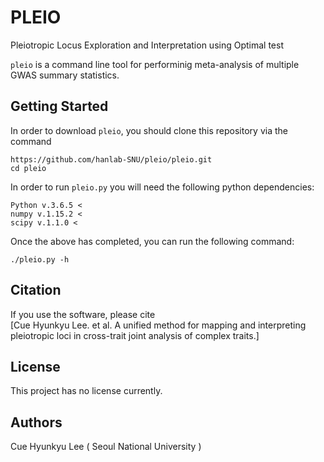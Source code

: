 # PLEIO 
Pleiotropic Locus Exploration and Interpretation using Optimal test

`pleio` is a command line tool for performinig meta-analysis of multiple GWAS summary statistics. 

## Getting Started

In order to download `pleio`, you should clone this repository via the command
```
https://github.com/hanlab-SNU/pleio/pleio.git
cd pleio
```

In order to run `pleio.py` you will need the following python dependencies:
```
Python v.3.6.5 <
numpy v.1.15.2 <
scipy v.1.1.0 <
```

Once the above has completed, you can run the following command:

```
./pleio.py -h
```

## Citation

If you use the software, please cite  
[Cue Hyunkyu Lee. et al. A unified method for mapping and interpreting pleiotropic loci in cross-trait joint analysis of complex traits.]

## License 

This project has no license currently.

## Authors

Cue Hyunkyu Lee ( Seoul National University )
